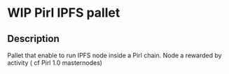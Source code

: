 # WIP Pirl IPFS pallet

## Description

Pallet that enable to run IPFS node inside a Pirl chain. Node a rewarded by activity ( cf Pirl 1.0 masternodes)

